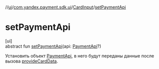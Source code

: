 //[ui](../../../index.md)/[com.yandex.payment.sdk.ui](../index.md)/[CardInput](index.md)/[setPaymentApi](set-payment-api.md)

# setPaymentApi

[ui]\
abstract fun [setPaymentApi](set-payment-api.md)(api: [PaymentApi](../../../../core/core/com.yandex.payment.sdk.core/-payment-api/index.md)?)

Установить объект [PaymentApi](../../../../core/core/com.yandex.payment.sdk.core/-payment-api/index.md), в него будут переданы данные после вызова [provideCardData](provide-card-data.md).
